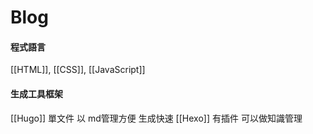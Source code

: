 # Blog


#### 程式語言
[[HTML]], [[CSS]], [[JavaScript]]

#### 生成工具框架
[[Hugo]] 單文件 以 md管理方便 生成快速
[[Hexo]] 有插件 可以做知識管理


